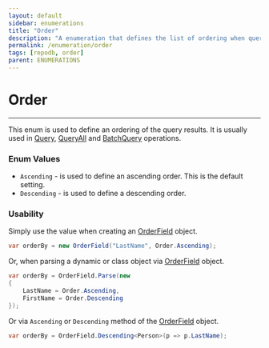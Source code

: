 ```yaml
---
layout: default
sidebar: enumerations
title: "Order"
description: "A enumeration that defines the list of ordering when querying a data from the database."
permalink: /enumeration/order
tags: [repodb, order]
parent: ENUMERATIONS
---
```


# Order

---

This enum is used to define an ordering of the query results. It is usually used in [Query](/operation/query), [QueryAll](/operation/queryall) and [BatchQuery](/operation/batchquery) operations.

### Enum Values

- `Ascending` - is used to define an ascending order. This is the default setting.
- `Descending` - is used to define a descending order.

### Usability

Simply use the value when creating an [OrderField](/class/orderfield) object.

```csharp
var orderBy = new OrderField("LastName", Order.Ascending);
```

Or, when parsing a dynamic or class object via [OrderField](/class/orderfield) object.

```csharp
var orderBy = OrderField.Parse(new
{
    LastName = Order.Ascending,
    FirstName = Order.Descending
});
```

Or via `Ascending` or `Descending` method of the [OrderField](/class/orderfield) object.

```csharp
var orderBy = OrderField.Descending<Person>(p => p.LastName);
```